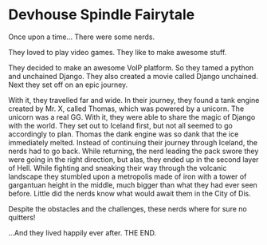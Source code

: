 # Devhouse Spindle Fairytale

Once upon a time...
There were some nerds.

They loved to play video games. 
They like to make awesome stuff.

They decided to make an awesome VoIP platform.
So they tamed a python and unchained Django.
They also created a movie called Django unchained.
Next they set off on an epic journey.

With it, they travelled far and wide. In their journey, they found a tank engine created by Mr. X, called Thomas, which was powered by a unicorn. The unicorn was a real GG. With it, they were able to share the magic of Django with the world.
They set out to Iceland first, but not all seemed to go accordingly to plan. Thomas the dank engine was so dank that the ice immediately melted. Instead of continuing their journey through Iceland, the nerds had to go back. While returning, the nerd leading the pack swore they were going in the right direction, but alas, they ended up in the second layer of Hell. While fighting and sneaking their way through the volcanic landscape they stumbled upon a metropolis made of iron with a tower of gargantuan height in the middle, much bigger than what they had ever seen before. Little did the nerds know what would await them in the City of Dis.

Despite the obstacles and the challenges, these nerds where for sure no quitters!

...And they lived happily ever after. THE END.
